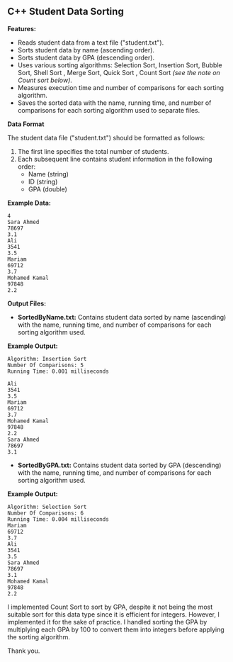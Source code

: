 ## C++ Student Data Sorting

**Features:**

* Reads student data from a text file ("student.txt").  
* Sorts student data by name (ascending order).  
* Sorts student data by GPA (descending order).  
* Uses various sorting algorithms: Selection Sort, Insertion Sort, Bubble Sort, Shell Sort , Merge Sort, Quick Sort , Count Sort *(see the note on Count sort below)*.  
* Measures execution time and number of comparisons for each sorting algorithm.  
* Saves the sorted data with the name, running time, and number of comparisons for each sorting algorithm used to separate files.  

**Data Format**

The student data file ("student.txt") should be formatted as follows:

1. The first line specifies the total number of students.
2. Each subsequent line contains student information in the following order:
    * Name (string)
    * ID (string)
    * GPA (double)

**Example Data:**

```
4
Sara Ahmed
78697
3.1
Ali
3541
3.5
Mariam
69712
3.7
Mohamed Kamal
97848
2.2
```
**Output Files:**

* **SortedByName.txt:** Contains student data sorted by name (ascending) with the name, running time, and number of comparisons for each sorting algorithm used.

**Example Output:**

```
Algorithm: Insertion Sort
Number Of Comparisons: 5
Running Time: 0.001 milliseconds

Ali  
3541  
3.5
Mariam  
69712  
3.7
Mohamed Kamal  
97848  
2.2
Sara Ahmed  
78697  
3.1
```
* **SortedByGPA.txt:** Contains student data sorted by GPA (descending) with the name, running time, and number of comparisons for each sorting algorithm used.

**Example Output:** 

```
Algorithm: Selection Sort  
Number Of Comparisons: 6  
Running Time: 0.004 milliseconds  
Mariam  
69712  
3.7
Ali  
3541  
3.5
Sara Ahmed  
78697  
3.1
Mohamed Kamal  
97848  
2.2
```
I implemented Count Sort to sort by GPA, despite it not being the most suitable sort for this data type since it is efficient for integers. However, I implemented it for the sake of practice. I handled sorting the GPA by multiplying each GPA by 100 to convert them into integers before applying the sorting algorithm.  
    
Thank you.
